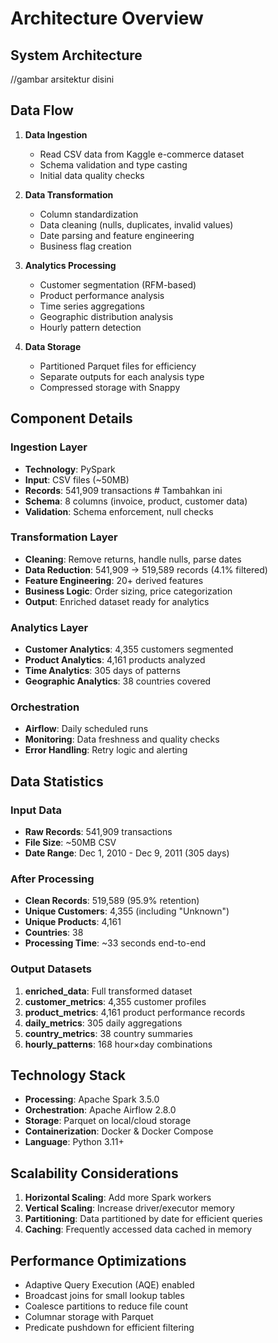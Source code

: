 # Architecture Overview

## System Architecture  
//gambar arsitektur disini  

## Data Flow

1. **Data Ingestion**
   - Read CSV data from Kaggle e-commerce dataset
   - Schema validation and type casting
   - Initial data quality checks

2. **Data Transformation**
   - Column standardization
   - Data cleaning (nulls, duplicates, invalid values)
   - Date parsing and feature engineering
   - Business flag creation

3. **Analytics Processing**
   - Customer segmentation (RFM-based)
   - Product performance analysis
   - Time series aggregations
   - Geographic distribution analysis
   - Hourly pattern detection

4. **Data Storage**
   - Partitioned Parquet files for efficiency
   - Separate outputs for each analysis type
   - Compressed storage with Snappy

## Component Details

### Ingestion Layer
- **Technology**: PySpark
- **Input**: CSV files (~50MB)  
- **Records**: 541,909 transactions  # Tambahkan ini
- **Schema**: 8 columns (invoice, product, customer data)
- **Validation**: Schema enforcement, null checks

### Transformation Layer
- **Cleaning**: Remove returns, handle nulls, parse dates
- **Data Reduction**: 541,909 → 519,589 records (4.1% filtered)  
- **Feature Engineering**: 20+ derived features  
- **Business Logic**: Order sizing, price categorization
- **Output**: Enriched dataset ready for analytics

### Analytics Layer
- **Customer Analytics**: 4,355 customers segmented  
- **Product Analytics**: 4,161 products analyzed  
- **Time Analytics**: 305 days of patterns  
- **Geographic Analytics**: 38 countries covered  

### Orchestration
- **Airflow**: Daily scheduled runs
- **Monitoring**: Data freshness and quality checks
- **Error Handling**: Retry logic and alerting  

## Data Statistics

### Input Data
- **Raw Records**: 541,909 transactions
- **File Size**: ~50MB CSV
- **Date Range**: Dec 1, 2010 - Dec 9, 2011 (305 days)

### After Processing
- **Clean Records**: 519,589 (95.9% retention)
- **Unique Customers**: 4,355 (including "Unknown")
- **Unique Products**: 4,161
- **Countries**: 38
- **Processing Time**: ~33 seconds end-to-end

### Output Datasets
1. **enriched_data**: Full transformed dataset
2. **customer_metrics**: 4,355 customer profiles
3. **product_metrics**: 4,161 product performance records
4. **daily_metrics**: 305 daily aggregations
5. **country_metrics**: 38 country summaries
6. **hourly_patterns**: 168 hour×day combinations

## Technology Stack

- **Processing**: Apache Spark 3.5.0
- **Orchestration**: Apache Airflow 2.8.0
- **Storage**: Parquet on local/cloud storage
- **Containerization**: Docker & Docker Compose
- **Language**: Python 3.11+

## Scalability Considerations

1. **Horizontal Scaling**: Add more Spark workers
2. **Vertical Scaling**: Increase driver/executor memory
3. **Partitioning**: Data partitioned by date for efficient queries
4. **Caching**: Frequently accessed data cached in memory

## Performance Optimizations

- Adaptive Query Execution (AQE) enabled
- Broadcast joins for small lookup tables
- Coalesce partitions to reduce file count
- Columnar storage with Parquet
- Predicate pushdown for efficient filtering